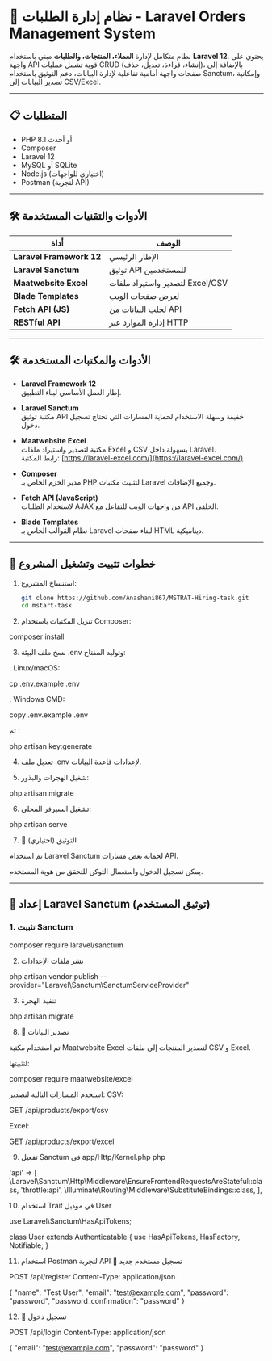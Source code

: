 # 🛒 نظام إدارة الطلبات - Laravel Orders Management System

نظام متكامل لإدارة **العملاء، المنتجات، والطلبات** مبني باستخدام **Laravel 12**. يحتوي على واجهة API قوية تشمل عمليات CRUD (إنشاء، قراءة، تعديل، حذف)، بالإضافة إلى صفحات واجهة أمامية تفاعلية لإدارة البيانات، دعم التوثيق باستخدام Sanctum، وإمكانية تصدير البيانات إلى CSV/Excel.

---

## 📋 المتطلبات

- PHP 8.1 أو أحدث
- Composer
- Laravel 12
- MySQL أو SQLite
- Node.js (اختياري للواجهات)
- Postman (لتجربة API)

---

## 🛠️ الأدوات والتقنيات المستخدمة

| أداة | الوصف |
|------|--------|
| **Laravel Framework 12** | الإطار الرئيسي |
| **Laravel Sanctum** | توثيق API للمستخدمين |
| **Maatwebsite Excel** | لتصدير واستيراد ملفات Excel/CSV |
| **Blade Templates** | لعرض صفحات الويب |
| **Fetch API (JS)** | لجلب البيانات من API |
| **RESTful API** | إدارة الموارد عبر HTTP |

---



## 🛠️ الأدوات والمكتبات المستخدمة

- **Laravel Framework 12**  
  إطار العمل الأساسي لبناء التطبيق.

- **Laravel Sanctum**  
  مكتبة توثيق API خفيفة وسهلة الاستخدام لحماية المسارات التي تحتاج تسجيل دخول.

- **Maatwebsite Excel**  
  مكتبة لتصدير واستيراد ملفات Excel و CSV بسهولة داخل Laravel.  
  رابط المكتبة: [https://laravel-excel.com/](https://laravel-excel.com/)

- **Composer**  
  مدير الحزم الخاص بـ PHP لتثبيت مكتبات Laravel وجميع الإضافات.

- **Fetch API (JavaScript)**  
  لاستخدام الطلبات AJAX من واجهات الويب للتفاعل مع API الخلفي.

- **Blade Templates**  
  نظام القوالب الخاص بـ Laravel لبناء صفحات HTML ديناميكية.

---

## 🚀 خطوات تثبيت وتشغيل المشروع

1. استنساخ المشروع:

   ```bash
   git clone https://github.com/Anashani867/MSTRAT-Hiring-task.git
   cd mstart-task

2. تنزيل المكتبات باستخدام Composer:

composer install

3. نسخ ملف البيئة .env وتوليد المفتاح:

. Linux/macOS:

cp .env.example .env

. Windows CMD:

copy .env.example .env

ثم :

php artisan key:generate

4. تعديل ملف .env لإعدادات قاعدة البيانات.

5. شغيل الهجرات والبذور:

php artisan migrate 

6. تشغيل السيرفر المحلي:

php artisan serve

7. 🔐 التوثيق (اختياري)

تم استخدام Laravel Sanctum لحماية بعض مسارات API.

يمكن تسجيل الدخول واستعمال التوكن للتحقق من هوية المستخدم.

---

## 🔐 إعداد Laravel Sanctum (توثيق المستخدم)

### 1. تثبيت Sanctum

composer require laravel/sanctum

2. نشر ملفات الإعدادات

php artisan vendor:publish --provider="Laravel\Sanctum\SanctumServiceProvider"

3. تنفيذ الهجرة

php artisan migrate





8. 💾 تصدير البيانات

تم استخدام مكتبة Maatwebsite Excel لتصدير المنتجات إلى ملفات CSV و Excel.

لتثبيتها:

composer require maatwebsite/excel

استخدم المسارات التالية لتصدير:
CSV:


GET /api/products/export/csv

Excel:

GET /api/products/export/excel



9. تفعيل Sanctum في app/Http/Kernel.php
php

'api' => [
    \Laravel\Sanctum\Http\Middleware\EnsureFrontendRequestsAreStateful::class,
    'throttle:api',
    \Illuminate\Routing\Middleware\SubstituteBindings::class,
],

10. استخدام Trait في موديل User

use Laravel\Sanctum\HasApiTokens;

class User extends Authenticatable
{
    use HasApiTokens, HasFactory, Notifiable;
}


11.  استخدام Postman لتجربة API
🔑 تسجيل مستخدم جديد

POST /api/register
Content-Type: application/json

{
    "name": "Test User",
    "email": "test@example.com",
    "password": "password",
    "password_confirmation": "password"
}

12. 🔐 تسجيل دخول

POST /api/login
Content-Type: application/json

{
    "email": "test@example.com",
    "password": "password"
}
